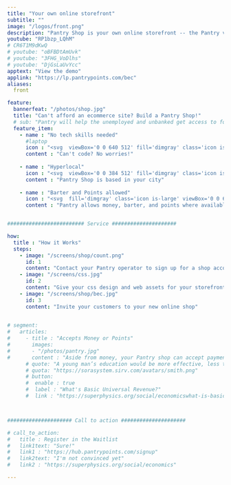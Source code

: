 ```yaml
---
title: "Your own online storefront"
subtitle: ""
image: "/logos/front.png"
description: "Pantry Shop is your own online storefront -- the Pantry version of Shopify"
youtube: "RP1bzp_LQhM"
# CR6T1M9dKwQ
# youtube: "oBFBDtAmUvk"
# youtube: "3FHG_VoDlhs"
# youtube: "DjGsLaUvYcc"
apptext: "View the demo"
applink: "https://lp.pantrypoints.com/bec"
aliases: 
  front

feature:
  bannerfeat: "/photos/shop.jpg"
  title: "Can't afford an ecommerce site? Build a Pantry Shop!"
  # sub: "Pantry will help the unemployed and unbanked get access to food through their local community"
  feature_item:
    - name : "No tech skills needed"
      #laptop
      icon : "<svg  viewBox='0 0 640 512' fill='dimgray' class='icon is-large'><path d='M255.03 261.65c6.25 6.25 16.38 6.25 22.63 0l11.31-11.31c6.25-6.25 6.25-16.38 0-22.63L253.25 192l35.71-35.72c6.25-6.25 6.25-16.38 0-22.63l-11.31-11.31c-6.25-6.25-16.38-6.25-22.63 0l-58.34 58.34c-6.25 6.25-6.25 16.38 0 22.63l58.35 58.34zm96.01-11.3l11.31 11.31c6.25 6.25 16.38 6.25 22.63 0l58.34-58.34c6.25-6.25 6.25-16.38 0-22.63l-58.34-58.34c-6.25-6.25-16.38-6.25-22.63 0l-11.31 11.31c-6.25 6.25-6.25 16.38 0 22.63L386.75 192l-35.71 35.72c-6.25 6.25-6.25 16.38 0 22.63zM624 416H381.54c-.74 19.81-14.71 32-32.74 32H288c-18.69 0-33.02-17.47-32.77-32H16c-8.8 0-16 7.2-16 16v16c0 35.2 28.8 64 64 64h512c35.2 0 64-28.8 64-64v-16c0-8.8-7.2-16-16-16zM576 48c0-26.4-21.6-48-48-48H112C85.6 0 64 21.6 64 48v336h512V48zm-64 272H128V64h384v256z'/></svg>"
      content : "Can't code? No worries!"
      
    - name : "Hyperlocal"
      icon : "<svg  viewBox='0 0 384 512' fill='dimgray' class='icon is-large'><path d='M172.268 501.67C26.97 291.031 0 269.413 0 192 0 85.961 85.961 0 192 0s192 85.961 192 192c0 77.413-26.97 99.031-172.268 309.67-9.535 13.774-29.93 13.773-39.464 0zM192 272c44.183 0 80-35.817 80-80s-35.817-80-80-80-80 35.817-80 80 35.817 80 80 80z'/></svg>"
      content : "Pantry Shop is based in your city"
      
    - name : "Barter and Points allowed"
      icon : "<svg  fill='dimgray' class='icon is-large' viewBox='0 0 640 512'><path d='M621.16 54.46C582.37 38.19 543.55 32 504.75 32c-123.17-.01-246.33 62.34-369.5 62.34-30.89 0-61.76-3.92-92.65-13.72-3.47-1.1-6.95-1.62-10.35-1.62C15.04 79 0 92.32 0 110.81v317.26c0 12.63 7.23 24.6 18.84 29.46C57.63 473.81 96.45 480 135.25 480c123.17 0 246.34-62.35 369.51-62.35 30.89 0 61.76 3.92 92.65 13.72 3.47 1.1 6.95 1.62 10.35 1.62 17.21 0 32.25-13.32 32.25-31.81V83.93c-.01-12.64-7.24-24.6-18.85-29.47zM48 132.22c20.12 5.04 41.12 7.57 62.72 8.93C104.84 170.54 79 192.69 48 192.69v-60.47zm0 285v-47.78c34.37 0 62.18 27.27 63.71 61.4-22.53-1.81-43.59-6.31-63.71-13.62zM320 352c-44.19 0-80-42.99-80-96 0-53.02 35.82-96 80-96s80 42.98 80 96c0 53.03-35.83 96-80 96zm272 27.78c-17.52-4.39-35.71-6.85-54.32-8.44 5.87-26.08 27.5-45.88 54.32-49.28v57.72zm0-236.11c-30.89-3.91-54.86-29.7-55.81-61.55 19.54 2.17 38.09 6.23 55.81 12.66v48.89z'/></svg>"
      content : "Pantry allows money, barter, and points where available"


######################### Service #####################

how:
  title : "How it Works"
  steps:
    - image: "/screens/shop/count.png"
      id: 1
      content: "Contact your Pantry operator to sign up for a shop account"
    - image: "/screens/css.jpg"
      id: 2
      content: "Give your css design and web assets for your storefront. If you have neither, send a drawing"
    - image: "/screens/shop/bec.jpg"
      id: 3
      content: "Invite your customers to your new online shop"  

      
# segment:
#   articles:
#     - title : "Accepts Money or Points"
#       images:
#       - "/photos/pantry.jpg"
#       content : "Aside from money, your Pantry shop can accept payment in points"
      # quote: "A young man’s education would be more effective, less tedious and expensive if he began working diligently as a journeyman. He would be paid in proportion to the little work he could do.<br> <cite>- Adam Smith</cite>"
      # quota: "https://sorasystem.sirv.com/avatars/smith.png"         
      # button:
      #  enable : true
      #  label : "What's Basic Universal Revenue?"
      #  link : "https://superphysics.org/social/economicswhat-is-basic-universal-revenue/"



##################### Call to action #####################

# call_to_action:
#   title : Register in the Waitlist
#   link1text: "Sure!"
#   link1 : "https://hub.pantrypoints.com/signup"
#   link2text: "I'm not convinced yet"
#   link2 : "https://superphysics.org/social/economics"

---
```

